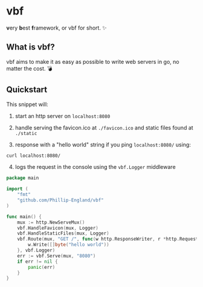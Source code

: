 # vbf
**v**ery **b**est **f**ramework, or vbf for short. ✨

## What is vbf?
vbf aims to make it as easy as possible to write web servers in go, no matter the cost. 💣

## Quickstart

This snippet will:

1. start an http server on `localhost:8080`

2. handle serving the favicon.ico at `./favicon.ico` and static files found at `./static`

3. response with a "hello world" string if you ping `localhost:8080/` using:

```bash
curl localhost:8080/
```

4. logs the request in the console using the `vbf.Logger` middleware
```go
package main

import (
    "fmt"
    "github.com/Phillip-England/vbf"
)

func main() {
    mux := http.NewServeMux()
    vbf.HandleFavicon(mux, Logger)
	vbf.HandleStaticFiles(mux, Logger)
    vbf.Route(mux, "GET /", func(w http.ResponseWriter, r *http.Request) {
		w.Write([]byte("hello world"))
	}, vbf.Logger)
    err := vbf.Serve(mux, "8080")
	if err != nil {
		panic(err)
	}
}
```